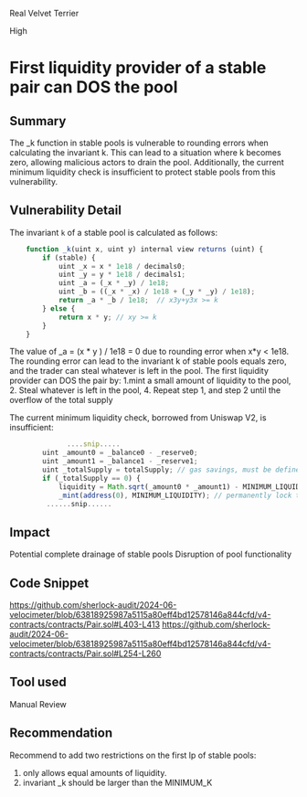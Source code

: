 Real Velvet Terrier

High

# First liquidity provider of a stable pair can DOS the pool

## Summary
The _k function in stable pools is vulnerable to rounding errors when calculating the invariant k. This can lead to a situation where k becomes zero, allowing malicious actors to drain the pool. Additionally, the current minimum liquidity check is insufficient to protect stable pools from this vulnerability.

## Vulnerability Detail

The invariant `k` of a stable pool is calculated as follows:

```js
    function _k(uint x, uint y) internal view returns (uint) {
        if (stable) {
            uint _x = x * 1e18 / decimals0;
            uint _y = y * 1e18 / decimals1;
            uint _a = (_x * _y) / 1e18;
            uint _b = ((_x * _x) / 1e18 + (_y * _y) / 1e18);
            return _a * _b / 1e18;  // x3y+y3x >= k
        } else {
            return x * y; // xy >= k
        }
    }
```
The value of _a = (x * y ) / 1e18 = 0 due to rounding error when x*y < 1e18. The rounding error can lead to
the invariant k of stable pools equals zero, and the trader can steal whatever is left in the pool.
The first liquidity provider can DOS the pair by: 
1.mint a small amount of liquidity to the pool, 
2. Steal whatever is left in the pool, 
4. Repeat step 1, and step 2 until the overflow of the total supply

The current minimum liquidity check, borrowed from Uniswap V2, is insufficient:


```js
              ....snip.....
        uint _amount0 = _balance0 - _reserve0;
        uint _amount1 = _balance1 - _reserve1;
        uint _totalSupply = totalSupply; // gas savings, must be defined here since totalSupply can update in _mintFee
        if (_totalSupply == 0) {
            liquidity = Math.sqrt(_amount0 * _amount1) - MINIMUM_LIQUIDITY;
            _mint(address(0), MINIMUM_LIQUIDITY); // permanently lock the first MINIMUM_LIQUIDITY tokens
         ......snip......
```



## Impact

Potential complete drainage of stable pools
Disruption of pool functionality

## Code Snippet
https://github.com/sherlock-audit/2024-06-velocimeter/blob/63818925987a5115a80eff4bd12578146a844cfd/v4-contracts/contracts/Pair.sol#L403-L413
https://github.com/sherlock-audit/2024-06-velocimeter/blob/63818925987a5115a80eff4bd12578146a844cfd/v4-contracts/contracts/Pair.sol#L254-L260

## Tool used

Manual Review

## Recommendation

Recommend to add two restrictions on the first lp of stable pools:
1. only allows equal amounts of liquidity.
2. invariant _k should be larger than the MINIMUM_K
